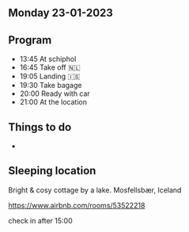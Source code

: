 ## Monday 23-01-2023

## Program

* 13:45 At schiphol
* 16:45 Take off 🇳‍🇱
* 19:05 Landing 🇮‍🇸
* 19:30 Take bagage
* 20:00 Ready with car
* 21:00 At the location 

## Things to do

* 

## Sleeping location

Bright & cosy cottage by a lake.
Mosfellsbær, Iceland

https://www.airbnb.com/rooms/53522218

check in after 15:00
